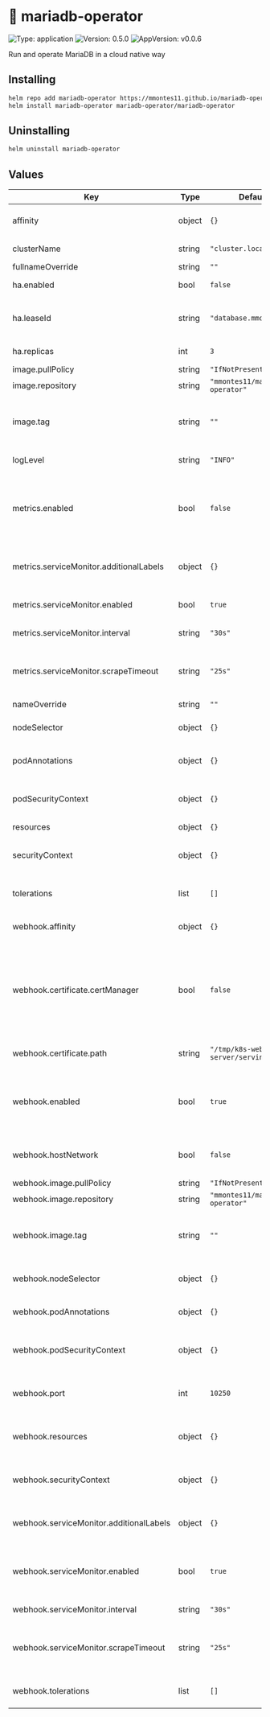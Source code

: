 

# 🦭 mariadb-operator

[//]: # (README.md generated by gotmpl. DO NOT EDIT.)

![Type: application](https://img.shields.io/badge/Type-application-informational?style=flat-square) ![Version: 0.5.0](https://img.shields.io/badge/Version-0.5.0-informational?style=flat-square) ![AppVersion: v0.0.6](https://img.shields.io/badge/AppVersion-v0.0.6-informational?style=flat-square)

Run and operate MariaDB in a cloud native way

## Installing
```bash
helm repo add mariadb-operator https://mmontes11.github.io/mariadb-operator
helm install mariadb-operator mariadb-operator/mariadb-operator
```

## Uninstalling
```bash
helm uninstall mariadb-operator
```

## Values

| Key | Type | Default | Description |
|-----|------|---------|-------------|
| affinity | object | `{}` | Affinity to add to controller Pod |
| clusterName | string | `"cluster.local"` | Cluster DNS name |
| fullnameOverride | string | `""` |  |
| ha.enabled | bool | `false` | Enable high availability |
| ha.leaseId | string | `"database.mmontes.io"` | Lease resource name to be used for leader election |
| ha.replicas | int | `3` | Number of replicas |
| image.pullPolicy | string | `"IfNotPresent"` |  |
| image.repository | string | `"mmontes11/mariadb-operator"` |  |
| image.tag | string | `""` | Image tag to use. By default the chart appVersion is used |
| logLevel | string | `"INFO"` | Controller log level |
| metrics.enabled | bool | `false` | Enable prometheus metrics. Prometheus must be installed in the cluster |
| metrics.serviceMonitor.additionalLabels | object | `{}` | Labels to be added to the controller ServiceMonitor |
| metrics.serviceMonitor.enabled | bool | `true` | Enable controller ServiceMonitor |
| metrics.serviceMonitor.interval | string | `"30s"` | Interval to scrape metrics |
| metrics.serviceMonitor.scrapeTimeout | string | `"25s"` | Timeout if metrics can't be retrieved in given time interval |
| nameOverride | string | `""` |  |
| nodeSelector | object | `{}` | Node selectors to add to controller Pod |
| podAnnotations | object | `{}` | Annotations to add to controller Pod |
| podSecurityContext | object | `{}` | Security context to add to controller container |
| resources | object | `{}` |  |
| securityContext | object | `{}` | Security context to add to controller Pod |
| tolerations | list | `[]` | Tolerations to add to controller Pod |
| webhook.affinity | object | `{}` | Affinity to add to controller Pod |
| webhook.certificate.certManager | bool | `false` | Use cert-manager to issue and rotate the certificate. If set to false, a default certificate will be used. |
| webhook.certificate.path | string | `"/tmp/k8s-webhook-server/serving-certs"` | Path used to mount the certificate. |
| webhook.enabled | bool | `true` | Enable webhooks. Cert-manager must be installed in the cluster |
| webhook.hostNetwork | bool | `false` | Expose the webhook server in the host network |
| webhook.image.pullPolicy | string | `"IfNotPresent"` |  |
| webhook.image.repository | string | `"mmontes11/mariadb-operator"` |  |
| webhook.image.tag | string | `""` | Image tag to use. By default the chart appVersion is used |
| webhook.nodeSelector | object | `{}` | Node selectors to add to controller Pod |
| webhook.podAnnotations | object | `{}` | Annotations to add to webhook Pod |
| webhook.podSecurityContext | object | `{}` | Security context to add to webhook container |
| webhook.port | int | `10250` | Port to be used by the webhook server |
| webhook.resources | object | `{}` | Resources to add to webhook container |
| webhook.securityContext | object | `{}` | Security context to add to webhook Pod |
| webhook.serviceMonitor.additionalLabels | object | `{}` | Labels to be added to the webhook ServiceMonitor |
| webhook.serviceMonitor.enabled | bool | `true` | Enable webhook ServiceMonitor. Metrics must be enabled |
| webhook.serviceMonitor.interval | string | `"30s"` | Interval to scrape metrics |
| webhook.serviceMonitor.scrapeTimeout | string | `"25s"` | Timeout if metrics can't be retrieved in given time interval |
| webhook.tolerations | list | `[]` | Tolerations to add to controller Pod |
